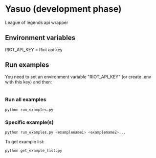 # Yasuo (development phase)

League of legends api wrapper

## Environment variables

RIOT_API_KEY = Riot api key

## Run examples

You need to set an environment variable "RIOT_API_KEY" (or create .env with this key) and then: <br><br>

### Run all examples
```sh
python run_examples.py
```

### Specific example(s)
```sh
python run_examples.py <examplename1> <examplename2>...
```

To get example list:
```sh
python get_example_list.py
```
